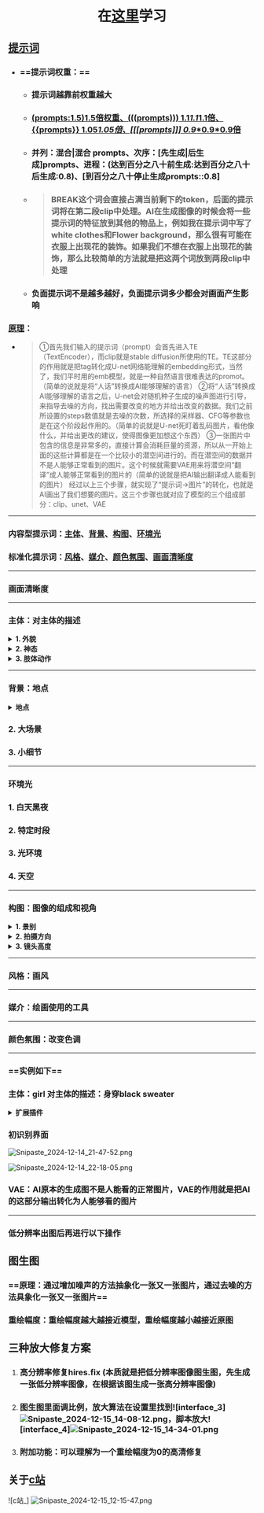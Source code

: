# <center>在[这里][地址]学习</center>

## <ins>提示词</ins>
- ### ==提示词权重：==
  - ### 提示词越靠前权重越大
  - ### <ins>(prompts:1.5)1.5倍权重、(((prompts))) 1.1*1.1*1.1倍、{{prompts}} 1.05*1.05倍、\[\[\[prompts]]] 0.9*\*0.9*0.9倍</ins>
  - ### 并列：混合|混合 prompts、次序：[先生成|后生成]prompts、进程：(达到百分之八十前生成:达到百分之八十后生成:0.8)、[到百分之八十停止生成prompts::0.8]
  - > ### BREAK这个词会直接占满当前剩下的token，后面的提示词将在第二段clip中处理。AI在生成图像的时候会将一些提示词的特征放到其他的物品上，例如我在提示词中写了white clothes和Flower background，那么很有可能在衣服上出现花的装饰。如果我们不想在衣服上出现花的装饰，那么比较简单的方法就是把这两个词放到两段clip中处理
  - ### 负面提示词不是越多越好，负面提示词多少都会对画面产生影响

### [原理][引用1]：
  - > ①首先我们输入的提示词（prompt）会首先进入TE（TextEncoder），而clip就是stable diffusion所使用的TE。TE这部分的作用就是把tag转化成U-net网络能理解的embedding形式，当然了，我们平时用的emb模型，就是一种自然语言很难表达的promot。（简单的说就是将“人话”转换成AI能够理解的语言）
  ②将“人话”转换成AI能够理解的语言之后，U-net会对随机种子生成的噪声图进行引导，来指导去噪的方向，找出需要改变的地方并给出改变的数据。我们之前所设置的steps数值就是去噪的次数，所选择的采样器、CFG等参数也是在这个阶段起作用的。（简单的说就是U-net死盯着乱码图片，看他像什么，并给出更改的建议，使得图像更加想这个东西）
  ③一张图片中包含的信息是非常多的，直接计算会消耗巨量的资源，所以从一开始上面的这些计算都是在一个比较小的潜空间进行的。而在潜空间的数据并不是人能够正常看到的图片。这个时候就需要VAE用来将潜空间“翻译”成人能够正常看到的图片的（简单的说就是把AI输出翻译成人能看到的图片）
  经过以上三个步骤，就实现了“提示词→图片”的转化，也就是AI画出了我们想要的图片。这三个步骤也就对应了模型的三个组成部分：clip、unet、VAE


---

### 内容型提示词：[主体](#主体)、[背景](#背景)、[构图](#构图)、[环境光](#环境光)
### 标准化提示词：[风格](#风格)、[媒介](#媒介)、[颜色氛围](#颜色氛围)、[画面清晰度](#画面清晰度)

---

### <span id='画面清晰度'>画面清晰度</span>

---

### <span id='主体'>主体：对主体的描述</span>
<details><summary><strong>1. 外貌</strong></summary>


- <details><summary>身体</summary>

  1. 状态
  2. 皮肤
  3. 胸
  4. 腰
  5. 腹
  6. 臀
  7. 腿
  8. 脚
  </details>

- <details><summary>发型发色</summary>

  0. 耳朵前面叫鬓角，盖额头的叫刘海，脖子后面叫马尾，头发前端叫发梢
  1. 发型
  2. 发色
  3. 发质
  4. 厚度
  5. 长度

  </details>

- <details><summary>五官特点</summary>

  1. 眉毛
  2. 眼睛
  3. 耳朵
  4. 鼻子
  5. 嘴巴
  </details>


- <details><summary>服装穿搭</summary>

  1. 外套
  2. 裤子
  3. 鞋子
  4. 袜子
  5. 内衣
  6. 内裤
  7. 装饰品：手套、戒指、猫耳、腿环、小尾巴
  </details>

</details>


<details><summary><strong>2. 神态</strong></summary>
</details>



<details><summary><strong>3. 肢体动作</strong></summary>

- <details><summary>整体</summary>
  
  1. 站
  2. 躺(睡、卧)
  3. 趴
  4. 坐
  5. 蹲
  6. 走
  7. 跪
  </details>

- <details><summary>头部</summary>
  </details>

- <details><summary>手臂</summary>

  1. 大臂
  2. 小臂
  </details>

- <details><summary>手</summary>

  1. 大拇指
  2. 食指
  3. 中指
  4. 无名指
  5. 小拇指
  </details>

- <details><summary>胸部</summary>

  1. 左胸(左乳房)
  2. 右胸(右乳房)
  </details>

- <details><summary>腰部</summary>
  </details>

- <details><summary>腹部</summary>
  </details>

- <details><summary>臀部</summary>
  </details>

- <details><summary>腿</summary>

  1. 大腿
  2. 小腿
  </details>

- <details><summary>足</summary>
  </details>



</details>

---

### <span id='背景'>背景：地点</span>

<details><summary><strong>地点</strong></summary>

- 室内
- 室外

</details>

### 2. 大场景
### 3. 小细节

---

### <span id='环境光'>环境光</span>
### 1. 白天黑夜 
### 2. 特定时段
### 3. 光环境
### 4. 天空

---

### <span id='构图'>构图：图像的组成和视角</span>

<details><summary><strong>1. 景别</strong></summary>

  - ### 特写镜头extreme close-up 
  - ### 近景close-up 
  - ### 中近景medium close-up 
  - ### 中景 medium shot 
  - ### 全景long shot、full shot 
  - ### 中全景medium full shot
  - ### 定场镜头establishing shot (交代地点的镜头，通常是视野宽阔的远景)
  - ### 主观视角point-of-view 
  - ### 西部牛仔镜头，见到上半身以及大腿cowboy shot
  - ### 上半身upper body 
  - ### 全身full body 
</details>
    


<details><summary><strong>2. 拍摄方向</strong></summary>

  - ### 正面front view 
  - ### 左右对称bilaterally symmetrical 
  - ### 侧面side view 
  - ### 后面back view 
  - ### 从上拍攝from above 
  - ### 从下拍攝from below 
  - ### 后拍from behind 
  - ### 广角镜头wide angle view  
  - ### 鱼眼镜头fisheyes view 
  - ### 微距macro view 
</details>


<details><summary><strong>3. 镜头高度</strong></summary>

  - ### 俯视 overhead shot 
  - ### 由上向下top down 
  - ### 鸟瞰bird's eye view 
  - ### 高角度high angle 
  - ### 微高角度slightly above 
  - ### 水平拍攝straight on 
  - ### 英雄视角hero view  
  - ### 低视角low view  
  - ### 仰视worm's eye view 
  - ### 自拍selfie 
</details>

---

### <span id='风格'>风格：画风</span>

---

### <span id='媒介'>媒介：绘画使用的工具</span>

---

### <span id='颜色氛围'>颜色氛围：改变色调</span>

---

### ==实例如下==

### 主体：girl   对主体的描述：身穿black sweater


<details><summary><strong>扩展插件</strong></summary>

- <details><summary>图像浏览器</summary>

  1. [image browser1][image browser1]
  2. [image browser2][image browser2]



ss

</details>



</details>

### 初识别界面

<!-- ![interface_1] -->
![Snipaste_2024-12-14_21-47-52.png][Snipaste_2024-12-14_21-47-52.png]

<!-- ![interface_2] -->
![Snipaste_2024-12-14_22-18-05.png][Snipaste_2024-12-14_22-18-05.png]

### VAE：AI原本的生成图不是人能看的正常图片，VAE的作用就是把AI的这部分输出转化为人能够看的图片

---
### 低分辨率出图后再进行以下操作
## 图生图
### ==原理：通过增加噪声的方法抽象化一张又一张图片，通过去噪的方法具象化一张又一张图片==

### 重绘幅度：重绘幅度越大越接近模型，重绘幅度越小越接近原图

## 三种放大修复方案
1. ### 高分辨率修复hires.fix (本质就是把低分辨率图像图生图，先生成一张低分辨率图像，在根据该图生成一张高分辨率图像)
2. ### 图生图里面调比例，放大算法在设置里找到!\[interface_3]![Snipaste_2024-12-15_14-08-12.png]，脚本放大!\[interface_4]![Snipaste_2024-12-15_14-34-01.png]
3. ### 附加功能：可以理解为一个重绘幅度为0的高清修复


## 关于[c站]

!\[c站_]
![Snipaste_2024-12-15_12-15-47.png]

[地址]: https://www.bilibili.com/video/BV1As4y127HW/?spm_id_from=333.1007.top_right_bar_window_custom_collection.content.click&vd_source=ca0a9d1a85af002ad62c5c3e45f402c3

[image browser1]: https://github.com/AlUlkesh/stable-diffusion-webui-images-browser.git
[image browser2]: https://github.com/zanllp/sd-webui-infinite-image-browsing.git

[interface_1]: /image/Snipaste_2024-12-14_21-47-52.png
[Snipaste_2024-12-14_21-47-52.png]: https://6f124247.cloudflare-imgbed-7p1.pages.dev/file/Snipaste_2024-12-14_21-47-52.png

[interface_2]: /image/Snipaste_2024-12-14_22-18-05.png
[Snipaste_2024-12-14_22-18-05.png]: https://6f124247.cloudflare-imgbed-7p1.pages.dev/file/Snipaste_2024-12-14_22-18-05.png

[interface_3]: /image\Snipaste_2024-12-15_14-08-12.png
[Snipaste_2024-12-15_14-08-12.png]: https://6f124247.cloudflare-imgbed-7p1.pages.dev/file/Snipaste_2024-12-15_14-08-12.png

[interface_4]: /image\Snipaste_2024-12-15_14-34-01.png
[Snipaste_2024-12-15_14-34-01.png]: https://6f124247.cloudflare-imgbed-7p1.pages.dev/file/Snipaste_2024-12-15_14-34-01.png

[c站]: https://civitai.com/

[c站_]: /image\Snipaste_2024-12-15_12-15-47.png
[Snipaste_2024-12-15_12-15-47.png]: https://6f124247.cloudflare-imgbed-7p1.pages.dev/file/Snipaste_2024-12-15_12-15-47.png

[引用1]: https://docs.qq.com/doc/p/4d05d5a8f1282662dd5b7e526ecfe8d8ecbcee17?nlc=1